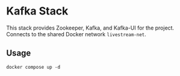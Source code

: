 # Kafka Stack

This stack provides Zookeeper, Kafka, and Kafka-UI for the project. Connects to the shared Docker network `livestream-net`.

## Usage

```
docker compose up -d
``` 